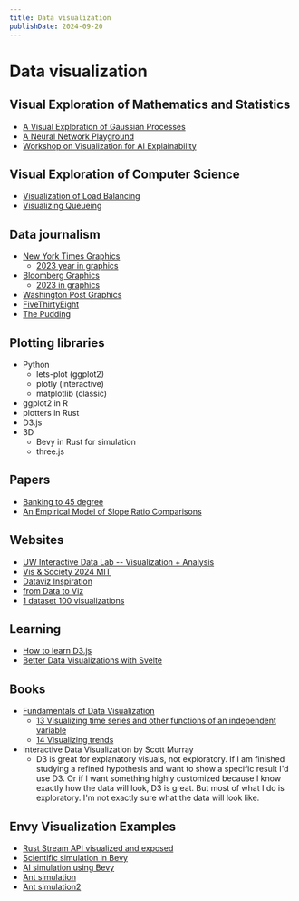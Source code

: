 ```yaml
---
title: Data visualization
publishDate: 2024-09-20
---
```


# Data visualization

## Visual Exploration of Mathematics and Statistics

- [A Visual Exploration of Gaussian Processes](https://distill.pub/2019/visual-exploration-gaussian-processes/)
- [A Neural Network Playground](https://playground.tensorflow.org/)
- [Workshop on Visualization for AI Explainability](https://visxai.io/)

## Visual Exploration of Computer Science

- [Visualization of Load Balancing](https://samwho.dev/load-balancing/)
- [Visualizing Queueing](https://encore.dev/blog/queueing)

## Data journalism

- [New York Times Graphics](https://www.nytimes.com/spotlight/graphics)
  - [2023 year in graphics](https://www.nytimes.com/interactive/2023/us/2023-year-in-graphics.html)
- [Bloomberg Graphics](https://www.nytimes.com/spotlight/graphics)
  - [2023 in graphics](https://www.bloomberg.com/graphics/2023-in-graphics/)
- [Washington Post Graphics](https://www.washingtonpost.com/media/interactive/2022/2022-year-graphics/)
- [FiveThirtyEight](https://fivethirtyeight.com/)
- [The Pudding](https://pudding.cool/)

## Plotting libraries

- Python
  - lets-plot (ggplot2)
  - plotly (interactive)
  - matplotlib (classic)
- ggplot2 in R
- plotters in Rust
- D3.js
- 3D
  - Bevy in Rust for simulation
  - three.js

## Papers

- [Banking to 45 degree](http://vis.stanford.edu/files/2006-Banking-InfoVis.pdf)
- [An Empirical Model of Slope Ratio Comparisons](http://vis.stanford.edu/files/2012-SlopeComparison-InfoVis.pdf)

## Websites

- [UW Interactive Data Lab -- Visualization + Analysis](https://idl.uw.edu/)
- [Vis & Society 2024 MIT](https://vis-society.github.io/)
- [Dataviz Inspiration](https://www.dataviz-inspiration.com/)
- [from Data to Viz](https://www.data-to-viz.com/)
- [1 dataset 100 visualizations](https://100.datavizproject.com/)

## Learning

- [How to learn D3.js](https://2019.wattenberger.com/blog/d3#intro)
- [Better Data Visualizations with Svelte](https://www.newline.co/courses/better-data-visualizations-with-svelte)

## Books

- [Fundamentals of Data Visualization](https://clauswilke.com/dataviz/)
  - [13 Visualizing time series and other functions of an independent variable](https://clauswilke.com/dataviz/time-series.html)
  - [14 Visualizing trends](https://clauswilke.com/dataviz/visualizing-trends.html)
- Interactive Data Visualization by Scott Murray
  - D3 is great for explanatory visuals, not exploratory. If I am finished studying a refined hypothesis and want to show a specific result I'd use D3. Or if I want something highly customized because I know exactly how the data will look, D3 is great. But most of what I do is exploratory. I'm not exactly sure what the data will look like.

## Envy Visualization Examples

- [Rust Stream API visualized and exposed](https://github.com/alexpusch/rust-magic-patterns/blob/master/rust-stream-visualized/Readme.md)
- [Scientific simulation in Bevy](https://github.com/bevyengine/bevy/discussions/1678)
- [AI simulation using Bevy](https://www.reddit.com/r/bevy/comments/12fdtxh/heres_a_genetic_algorithm_ai_simulation_i_built/)
- [Ant simulation](https://www.youtube.com/watch?v=98pUSZAM_7M)
- [Ant simulation2](https://www.youtube.com/watch?v=5xdfTJBMnwI)
